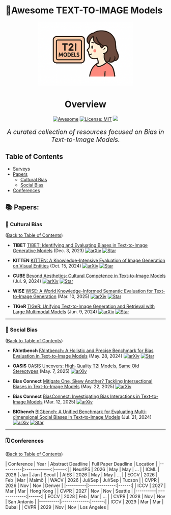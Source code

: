 # 🌟Awesome TEXT-TO-IMAGE Models
<div align="center">
  <img src="logo.png" alt="Logo" width="300">
  <h1 align="center">Overview</h1>
  
[![Awesome](https://awesome.re/badge.svg)](https://awesome.re)
[![License: MIT](https://img.shields.io/badge/License-MIT-green.svg)](https://opensource.org/licenses/MIT)
![](https://img.shields.io/github/last-commit/sophiaLichtenberg/Text-to-Image-Models)  

</div>


<div align="center">
  <p style="font-size:20px;"><em>A curated collection of resources focused on Bias in Text-to-Image Models.</em></p>
</div>


## Table of Contents
- [Surveys](#-surveys)
- [Papers](#-papers)
  - [Cultural Bias](#-cultural-bias)
  - [Social Bias](#-social-bias)
- [Conferences](#-Conferences)




<!--- 
## 📚 Surveys:
([Back to Table of Contents](#Table-of-Contents))
+ [A Survey on Sparse Autoencoders: Interpreting the Internal Mechanisms of Large Language Models](https://arxiv.org/abs/2503.05613) (Jun. 06, 2025)
  [![arXiv](https://img.shields.io/badge/arXiv-b31b1b.svg)](https://arxiv.org/pdf/2503.05613)
  
+ [A Survey on Mechanistic Interpretability for Multi-Modal Foundation Models](https://arxiv.org/abs/2502.17516) (Feb. 22, 2025)
  [![arXiv](https://img.shields.io/badge/arXiv-b31b1b.svg)](https://arxiv.org/abs/2502.17516)

+ [Open Problems in Mechanistic Interpretability](https://arxiv.org/abs/2501.16496) (Jan. 27, 2025)
  [![arXiv](https://img.shields.io/badge/arXiv-b31b1b.svg)](https://arxiv.org/abs/2501.16496)

+ [A Review of Multimodal Explainable Artificial Intelligence: Past, Present and Future](https://arxiv.org/abs/2412.14056) (Dec. 18, 2024)
  [![arXiv](https://img.shields.io/badge/arXiv-b31b1b.svg)](https://arxiv.org/abs/2412.14056)

+ [Explainable and Interpretable Multimodal Large Language Models: A Comprehensive Survey](https://arxiv.org/abs/2412.02104) (Dec. 3, 2024)
  [![arXiv](https://img.shields.io/badge/arXiv-b31b1b.svg)](https://arxiv.org/abs/2412.02104)


## 📚 Blog:
([Back to Table of Contents](#table-of-contents))
+ [Mechanistic Interpretability Meets Vision Language Models: Insights and Limitations](https://d2jud02ci9yv69.cloudfront.net/2025-04-28-vlm-understanding-29/blog/vlm-understanding/) (Apr. 28, 2025)

+ [Are SAE features from the Base Model still meaningful to LLaVA?](https://www.lesswrong.com/posts/8JTi7N3nQmjoRRuMD/are-sae-features-from-the-base-model-still-meaningful-to-1) (Dec. 6, 2024)

+ [Bridging the VLM and mech interp communities for multimodal interpretability](https://www.lesswrong.com/posts/aa5fzGr8JA3pqvhYC/bridging-the-vlm-and-mech-interp-communities-for-multimodal) (Oct. 28, 2024)

+ [Case Study: Interpreting, Manipulating, and Controlling CLIP With Sparse Autoencoders](https://www.lesswrong.com/posts/iYFuZo9BMvr6GgMs5/case-study-interpreting-manipulating-and-controlling-clip) (Aug. 2, 2025)

+ [Interpreting and Steering Features in Images](https://www.lesswrong.com/posts/Quqekpvx8BGMMcaem/interpreting-and-steering-features-in-images) (Apr. 28, 2025)

+ [Case Study: Interpreting, Manipulating, and Controlling CLIP With Sparse Autoencoders](https://www.lesswrong.com/posts/iYFuZo9BMvr6GgMs5/case-study-interpreting-manipulating-and-controlling-clip) (Apr. 28, 2025)

+ [Laying the Foundations for Vision and Multimodal Mechanistic Interpretability & Open Problems](https://www.lesswrong.com/posts/kobJymvvcvhbjWFKe/laying-the-foundations-for-vision-and-multimodal-mechanistic) (May. 14, 2024)

+ [Towards Multimodal Interpretability: Learning Sparse Interpretable Features in Vision Transformers](https://www.lesswrong.com/posts/bCtbuWraqYTDtuARg/towards-multimodal-interpretability-learning-sparse-2) (Apr. 30, 2024)

-->



## 📚 Papers:



### 📜 Cultural Bias
([Back to Table of Contents](#table-of-contents))


+ **TIBET** [TIBET: Identifying and Evaluating Biases in Text-to-Image Generative Models](https://arxiv.org/abs/2312.01261) (Dec. 3, 2023)
  [![arXiv](https://img.shields.io/badge/arXiv-b31b1b.svg)](https://arxiv.org/abs/2312.01261)
  [![Star](https://img.shields.io/github/stars/xmed-lab/TAM.svg?style=social&label=Star)](https://tibet-ai.github.io/)
  
+ **KITTEN** [KITTEN: A Knowledge-Intensive Evaluation of Image Generation on Visual Entities](https://arxiv.org/abs/2410.11824) (Oct. 15, 2024)
  [![arXiv](https://img.shields.io/badge/arXiv-b31b1b.svg)](https://arxiv.org/abs/2410.11824)
  [![Star](https://img.shields.io/github/stars/xmed-lab/TAM.svg?style=social&label=Star)](https://kitten-project.github.io/)

+ **CUBE** [Beyond Aesthetics: Cultural Competence in Text-to-Image Models](https://arxiv.org/abs/2407.06863) (Jul. 9, 2024)
  [![arXiv](https://img.shields.io/badge/arXiv-b31b1b.svg)](https://arxiv.org/abs/2407.06863)
  [![Star](https://img.shields.io/github/stars/xmed-lab/TAM.svg?style=social&label=Star)](https://github.com/google-deepmind/cube)

+ **WISE** [WISE: A World Knowledge-Informed Semantic Evaluation for Text-to-Image Generation](https://arxiv.org/abs/2503.07265) (Mar. 10, 2025)
  [![arXiv](https://img.shields.io/badge/arXiv-b31b1b.svg)](https://arxiv.org/abs/2503.07265)
  [![Star](https://img.shields.io/github/stars/xmed-lab/TAM.svg?style=social&label=Star)](https://github.com/PKU-YuanGroup/WISE)
  
+ **TIGeR** [TIGeR: Unifying Text-to-Image Generation and Retrieval with Large Multimodal Models](https://arxiv.org/abs/2406.05814) (Jun. 9, 2024)
  [![arXiv](https://img.shields.io/badge/arXiv-b31b1b.svg)](https://arxiv.org/abs/2406.05814)
  [![Star](https://img.shields.io/github/stars/xmed-lab/TAM.svg?style=social&label=Star)](https://tiger-t2i.github.io/)
  
-------------------------------------------------------------------------------------------------------------------------------------------------------------------------

### 📜 Social Bias
([Back to Table of Contents](#table-of-contents))


+ **FAIntbench** [FAIntbench: A Holistic and Precise Benchmark for Bias Evaluation in Text-to-Image Models](https://arxiv.org/abs/2405.17814) (May. 28, 2024)
  [![arXiv](https://img.shields.io/badge/arXiv-b31b1b.svg)](https://arxiv.org/abs/2405.17814)
  [![Star](https://img.shields.io/github/stars/Astarojth/FAIntbench-v1.svg?style=social&label=Star)](https://github.com/Astarojth/FAIntbench-v1)

+ **OASIS** [OASIS Uncovers: High-Quality T2I Models, Same Old Stereotypes](https://arxiv.org/abs/2501.00962) (May. 7, 2025)
  [![arXiv](https://img.shields.io/badge/arXiv-b31b1b.svg)](https://arxiv.org/abs/2501.00962)

+ **Bias Connect** [Mitigate One, Skew Another? Tackling Intersectional Biases in Text-to-Image Models](https://arxiv.org/abs/2505.17280) (May. 22, 2025)
  [![arXiv](https://img.shields.io/badge/arXiv-b31b1b.svg)](https://arxiv.org/abs/2505.17280)


+ **Bias Connect** [BiasConnect: Investigating Bias Interactions in Text-to-Image Models](https://arxiv.org/abs/2503.09763) (Mar. 12, 2025)
  [![arXiv](https://img.shields.io/badge/arXiv-b31b1b.svg)](https://arxiv.org/abs/2503.09763)


  
+ **BIGbench** [BIGbench: A Unified Benchmark for Evaluating Multi-dimensional Social Biases in Text-to-Image Models](https://arxiv.org/abs/2407.15240) (Jul. 21, 2024)
  [![arXiv](https://img.shields.io/badge/arXiv-b31b1b.svg)](https://arxiv.org/abs/2407.15240)
  [![Star](https://img.shields.io/github/stars/BIGbench2024/BIGbench2024.svg?style=social&label=Star)](https://github.com/BIGbench2024/BIGbench2024)

-------------------------------------------------------------------------------------------------------------------------------------------------------------------------



### 🗓️ Conferences 
([Back to Table of Contents](#table-of-contents))

| Conference   |      Year      |  Abstract  Deadline |  Full Paper Deadline |  Location |
|----------|:-------------:|------:|
| NeurIPS |  2026 | May | May | ... |
| ICML |  2026 | Jan | Jan | Seoul |
| AIES |  2026  | May | May | ... |
| ECCV |  2026  | Feb | Mar | Malmö |
| WACV |  2026  | Jul/Sep | Jul/Sep | Tucson |
| CVPR |  2026  | Nov | Nov | Denver |
|----------|:-------------:|------:|
| ICCV |  2027  | Mar  | Mar  | Hong Kong |
| CVPR |  2027  | Nov | Nov | Seattle |
|----------|:-------------:|------:|
| ECCV |  2028  | Feb | Mar | ... |
| CVPR |  2028  | Nov | Nov | San Antonio |
|----------|:-------------:|------:|
| ICCV |  2029  | Mar  | Mar  | Dubai |
| CVPR |  2029  | Nov | Nov | Los Angeles |
    














<!--- ### 📜 Input-level Attribution
([Back to Table of Contents](#table-of-contents))
+ **Token Activation Map for VLLM** [Token Activation Map to Visually Explain Multimodal LLMs](https://arxiv.org/abs/2411.16198) (Apr. 4, 2025)
  [![arXiv](https://img.shields.io/badge/arXiv-b31b1b.svg)](https://arxiv.org/abs/2506.23270)
  [![Star](https://img.shields.io/github/stars/xmed-lab/TAM.svg?style=social&label=Star)](https://github.com/xmed-lab/TAM)
-------------------------------------------------------------------------------------------------------------------------------------------------------------------------

### 📜 Sparse Autoencoder
([Back to Table of Contents](#table-of-contents))

+ **DiffLens: Dissecting and Mitigating Diffusion Bias** [Dissecting and Mitigating Diffusion Bias via Mechanistic Interpretability](https://arxiv.org/abs/2503.20483) (Mar. 26, 2025)
  [![arXiv](https://img.shields.io/badge/arXiv-b31b1b.svg)](https://arxiv.org/abs/2503.20483)
  [![Star](https://img.shields.io/github/stars/foundation-model-research/DiffLens.svg?style=social&label=Star)](https://github.com/foundation-model-research/DiffLens)

-------------------------------------------------------------------------------------------------------------------------------------------------------------------------
### 📜 Beyond or Logit Lens
([Back to Table of Contents](#table-of-contents))

+ **Diffusion Steering Lens Decoding ViTs** [Decoding Vision Transformers: the Diffusion Steering Lens](https://arxiv.org/abs/2504.13763) (Apr. 23, 2025)
  [![arXiv](https://img.shields.io/badge/arXiv-b31b1b.svg)](https://arxiv.org/abs/2504.13763)
  [![Star](https://img.shields.io/github/stars/rtakatsky/DSLens.svg?style=social&label=Star)](https://github.com/rtakatsky/DSLens)

+ **Diffusion Lens** [Diffusion Lens: Interpreting Text Encoders in Text-to-Image Pipelines](https://arxiv.org/abs/2403.05846) (Oct. 21, 2024)
  [![arXiv](https://img.shields.io/badge/arXiv-b31b1b.svg)](https://arxiv.org/abs/2403.05846)
  [![Star](https://img.shields.io/github/stars/tokeron/DiffusionLens.svg?style=social&label=Star)](https://github.com/tokeron/DiffusionLens)

-------------------------------------------------------------------------------------------------------------------------------------------------------------------------
### 📜 Steering 
([Back to Table of Contents](#table-of-contents))
+ **Diffusion Steering Lens Decoding ViTs** [Decoding Vision Transformers: the Diffusion Steering Lens](https://arxiv.org/abs/2504.13763) (Apr. 23, 2025)
  [![arXiv](https://img.shields.io/badge/arXiv-b31b1b.svg)](https://arxiv.org/abs/2504.13763)
  [![Star](https://img.shields.io/github/stars/rtakatsky/DSLens.svg?style=social&label=Star)](https://github.com/rtakatsky/DSLens)

+ **DiffLens: Dissecting and Mitigating Diffusion Bias** [Dissecting and Mitigating Diffusion Bias via Mechanistic Interpretability](https://arxiv.org/abs/2503.20483) (Mar. 26, 2025)
  [![arXiv](https://img.shields.io/badge/arXiv-b31b1b.svg)](https://arxiv.org/abs/2503.20483)
  [![Star](https://img.shields.io/github/stars/foundation-model-research/DiffLens.svg?style=social&label=Star)](https://github.com/foundation-model-research/DiffLens)
  
+ **Concept Sliders** [Concept Sliders: LoRA Adaptors for Precise Control in Diffusion Models](https://link.springer.com/chapter/10.1007/978-3-031-73661-2_10) (Nov. 10, 2024)
  [![arXiv](https://img.shields.io/badge/arXiv-b31b1b.svg)](https://link.springer.com/chapter/10.1007/978-3-031-73661-2_10)
  [![Star](https://img.shields.io/github/stars/CompVis/attribute-conl.svg?style=social&label=Star)](https://sliders.baulab.info/)

## 📚 Tool
([Back to Table of Contents](#table-of-contents))

+ **Prisma** [Prisma : An Open Source Toolkit for Mechanistic Interpretability in Vision and Video](https://arxiv.org/abs/2504.19475) (Apr. 28, 2025)
  [![arXiv](https://img.shields.io/badge/arXiv-b31b1b.svg)](https://arxiv.org/abs/2504.19475)
  [![Star](https://img.shields.io/github/stars/Prisma-Multimodal/ViT-Prisma.svg?style=social&label=Star)](https://github.com/Prisma-Multimodal/ViT-Prisma)

+ **LLaVA-Intrepret** [Towards Interpreting Visual Information Processing in Vision-Language Models](https://arxiv.org/abs/2410.07149) (Oct. 09, 2024)
  [![arXiv](https://img.shields.io/badge/arXiv-b31b1b.svg)](https://arxiv.org/abs/2410.07149)
  [![Star](https://img.shields.io/github/stars/clemneo/llava-interp.svg?style=social&label=Star)](https://github.com/clemneo/llava-interp)

+ **LVLM-Intrepret** [LVLM-Intrepret: An Interpretability Tool for Large Vision-Language Models](https://arxiv.org/abs/2404.03118) (June. 24, 2024)
  [![arXiv](https://img.shields.io/badge/arXiv-b31b1b.svg)](https://arxiv.org/abs/2404.03118)
  [![Star](https://img.shields.io/github/stars/IntelLabs/lvlm-interpret.svg?style=social&label=Star)](https://github.com/IntelLabs/lvlm-interpret)

+ **ViT Prisma** [ViT Prisma: A Mechanistic Interpretability Library for Vision Transformers](https://github.com/soniajoseph/vit-prisma) (2023)
  [![Star](https://img.shields.io/github/stars/soniajoseph/vit-prisma.svg?style=social&label=Star)](https://github.com/soniajoseph/vit-prisma)

+ **Causal Tracing Tool 4 BLIP** [Towards Vision-Language Mechanistic Interpretability: A Causal Tracing Tool for BLIP](https://arxiv.org/abs/2308.14179) (Aug. 27, 2023)
  [![arXiv](https://img.shields.io/badge/arXiv-b31b1b.svg)](https://arxiv.org/abs/2308.14179)
  [![Star](https://img.shields.io/github/stars/vedantpalit/Towards-Vision-Language-Mechanistic-Interpretability.svg?style=social&label=Star)](https://github.com/vedantpalit/Towards-Vision-Language-Mechanistic-Interpretability)



-->
